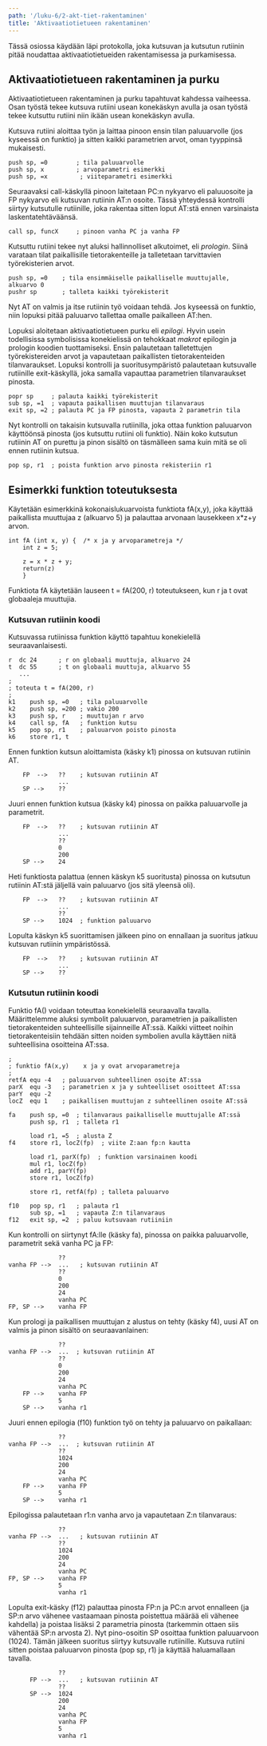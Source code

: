 ```yaml
---
path: '/luku-6/2-akt-tiet-rakentaminen'
title: 'Aktivaatiotietueen rakentaminen'
---
```


<div>
<lead>Tässä osiossa käydään läpi protokolla, joka kutsuvan ja kutsutun rutiinin pitää noudattaa aktivaatiotietueiden rakentamisessa ja purkamisessa.</lead>
</div>


## Aktivaatiotietueen rakentaminen ja purku
Aktivaatiotietueen rakentaminen ja purku tapahtuvat kahdessa vaiheessa. Osan työstä tekee kutsuva rutiini usean konekäskyn avulla ja osan työstä tekee kutsuttu rutiini niin ikään usean konekäskyn avulla.

Kutsuva rutiini aloittaa työn ja laittaa pinoon ensin tilan paluuarvolle (jos kyseessä on funktio) ja sitten kaikki parametrien arvot, oman tyyppinsä mukaisesti.

```
push sp, =0        ; tila paluuarvolle
push sp, x         ; arvoparametri esimerkki
push sp, =x         ; viiteparametri esimerkki
```

Seuraavaksi call-käskyllä pinoon laitetaan PC:n nykyarvo eli paluuosoite ja FP nykyarvo eli kutsuvan rutiinin AT:n osoite. Tässä yhteydessä kontrolli siirtyy kutsutulle rutiinille, joka rakentaa sitten loput AT:stä ennen varsinaista laskentatehtäväänsä.

```
call sp, funcX     ; pinoon vanha PC ja vanha FP
```

Kutsuttu rutiini tekee nyt aluksi hallinnolliset alkutoimet, eli _prologin_. Siinä varataan tilat paikallisille tietorakenteille ja talletetaan tarvittavien työrekisterien arvot.

```
push sp, =0    ; tila ensimmäiselle paikalliselle muuttujalle, alkuarvo 0
pushr sp       ; talleta kaikki työrekisterit
```

Nyt AT on valmis ja itse rutiinin työ voidaan tehdä. Jos kyseessä on funktio, niin lopuksi pitää paluuarvo tallettaa omalle paikalleen AT:hen.

Lopuksi aloitetaan aktivaatiotietueen purku eli _epilogi_. Hyvin usein todellisissa symbolisissa konekielissä on tehokkaat _makrot_ epilogin ja prologin koodien tuottamiseksi. Ensin palautetaan talletettujen työrekistereiden arvot ja vapautetaan paikallisten tietorakenteiden tilanvaraukset. Lopuksi kontrolli ja suoritusympäristö palautetaan kutsuvalle rutiinille exit-käskyllä, joka samalla vapauttaa parametrien tilanvaraukset pinosta.

```
popr sp     ; palauta kaikki työrekisterit
sub sp, =1  ; vapauta paikallisen muuttujan tilanvaraus
exit sp, =2 ; palauta PC ja FP pinosta, vapauta 2 parametrin tila
```

Nyt kontrolli on takaisin kutsuvalla rutiinilla, joka ottaa funktion paluuarvon käyttöönsä pinosta (jos kutsuttu rutiini oli funktio). Näin koko kutsutun rutiinin AT on purettu ja pinon sisältö on täsmälleen sama kuin mitä se oli ennen rutiinin kutsua.

```
pop sp, r1  ; poista funktion arvo pinosta rekisteriin r1
```


## Esimerkki funktion toteutuksesta
Käytetään esimerkkinä kokonaislukuarvoista funktiota fA(x,y), joka käyttää paikallista muuttujaa z (alkuarvo 5) ja palauttaa arvonaan lausekkeen x\*z+y arvon.

```
int fA (int x, y) {  /* x ja y arvoparametreja */
    int z = 5;

    z = x * z + y;
    return(z)
    }
```

Funktiota fA käytetään lauseen t = fA(200, r) toteutukseen, kun r ja t ovat globaaleja muuttujia.

### Kutsuvan rutiinin koodi
Kutsuvassa rutiinissa funktion käyttö tapahtuu konekielellä seuraavanlaisesti.

```
r  dc 24      ; r on globaali muuttuja, alkuarvo 24
t  dc 55      ; t on globaali muuttuja, alkuarvo 55
   ...
;
; toteuta t = fA(200, r)
;
k1    push sp, =0   ; tila paluuarvolle
k2    push sp, =200 ; vakio 200
k3    push sp, r    ; muuttujan r arvo
k4    call sp, fA   ; funktion kutsu
k5    pop sp, r1    ; paluuarvon poisto pinosta
k6    store r1, t

```
Ennen funktion kutsun aloittamista (käsky k1) pinossa on kutsuvan rutiinin AT.

```
    FP  -->   ??    ; kutsuvan rutiinin AT
              ...
    SP -->    ??
```


Juuri ennen funktion kutsua (käsky k4) pinossa on paikka paluuarvolle ja parametrit.

```
    FP  -->   ??    ; kutsuvan rutiinin AT
              ...
              ??
              0
              200
    SP -->    24
```

Heti funktiosta palattua (ennen käskyn k5 suoritusta) pinossa on kutsutun rutiinin AT:stä jäljellä vain paluuarvo (jos sitä yleensä oli).

```
    FP  -->   ??    ; kutsuvan rutiinin AT
              ...
              ??
    SP -->    1024  ; funktion paluuarvo
```

Lopulta käskyn k5 suorittamisen jälkeen pino on ennallaan ja suoritus jatkuu kutsuvan rutiinin ympäristössä.

```
    FP  -->   ??    ; kutsuvan rutiinin AT
              ...
    SP -->    ??
```

### Kutsutun rutiinin koodi
Funktio fA() voidaan toteuttaa konekielellä seuraavalla tavalla. Määrittelemme aluksi symbolit paluuarvon, parametrien ja paikallisten tietorakenteiden suhteellisille sijainneille AT:ssä. Kaikki viitteet noihin tietorakenteisiin tehdään sitten noiden symbolien avulla käyttäen niitä suhteellisina osoitteina AT:ssa.

```
;
; funktio fA(x,y)    x ja y ovat arvoparametreja
;
retfA equ -4   ; paluuarvon suhteellinen osoite AT:ssa
parX  equ -3   ; parametrien x ja y suhteelliset osoitteet AT:ssa
parY  equ -2
locZ  equ 1    ; paikallisen muuttujan z suhteellinen osoite AT:ssä

fa    push sp, =0  ; tilanvaraus paikalliselle muuttujalle AT:ssä
      push sp, r1  ; talleta r1

      load r1, =5  ; alusta Z
f4    store r1, locZ(fp)  ; viite Z:aan fp:n kautta

      load r1, parX(fp)  ; funktion varsinainen koodi
      mul r1, locZ(fp)
      add r1, parY(fp)
      store r1, locZ(fp)

      store r1, retfA(fp) ; talleta paluuarvo

f10   pop sp, r1   ; palauta r1
      sub sp, =1   ; vapauta Z:n tilanvaraus
f12   exit sp, =2  ; paluu kutsuvaan rutiiniin
```

Kun kontrolli on siirtynyt fA:lle (käsky fa), pinossa on paikka paluuarvolle, parametrit sekä vanha PC ja FP:

```
              ??
vanha FP -->  ...   ; kutsuvan rutiinin AT
              ??
              0
              200
              24
              vanha PC
FP, SP -->    vanha FP
```

Kun prologi ja paikallisen muuttujan z alustus on tehty (käsky f4), uusi AT on valmis ja pinon sisältö on seuraavanlainen:

```
              ??
vanha FP -->  ...  ; kutsuvan rutiinin AT
              ??
              0
              200
              24
              vanha PC
    FP -->    vanha FP
              5
    SP -->    vanha r1
```

Juuri ennen epilogia (f10) funktion työ on tehty ja paluuarvo on paikallaan:

```
              ??
vanha FP -->  ...  ; kutsuvan rutiinin AT
              ??
              1024
              200
              24
              vanha PC
    FP -->    vanha FP
              5
    SP -->    vanha r1
```

Epilogissa palautetaan r1:n vanha arvo ja vapautetaan Z:n tilanvaraus:

```
              ??
vanha FP -->  ...   ; kutsuvan rutiinin AT
              ??
              1024
              200
              24
              vanha PC
FP, SP -->    vanha FP
              5
              vanha r1
```

Lopulta exit-käsky (f12) palauttaa pinosta FP:n ja PC:n arvot ennalleen (ja SP:n arvo vähenee vastaamaan pinosta poistettua määrää eli vähenee kahdella) ja poistaa lisäksi 2 parametria pinosta (tarkemmin ottaen siis vähentää SP:n arvosta 2). Nyt pino-osoitin SP osoittaa funktion paluuarvoon (1024). Tämän jälkeen suoritus siirtyy kutsuvalle rutiinille. Kutsuva rutiini sitten poistaa paluuarvon pinosta (pop sp, r1) ja käyttää haluamallaan tavalla.

```
              ??
      FP -->  ...   ; kutsuvan rutiinin AT
              ??
      SP -->  1024
              200
              24
              vanha PC
              vanha FP
              5
              vanha r1
```

<!-- quiz 6.2.?? ???  -->

<div><quiz id="c968fe4d-779a-5dc1-aab3-e143277b8328"></quiz></div>
<div><quiz id="87a2ccf4-863c-5a30-ab34-301132b72757"></quiz></div>

